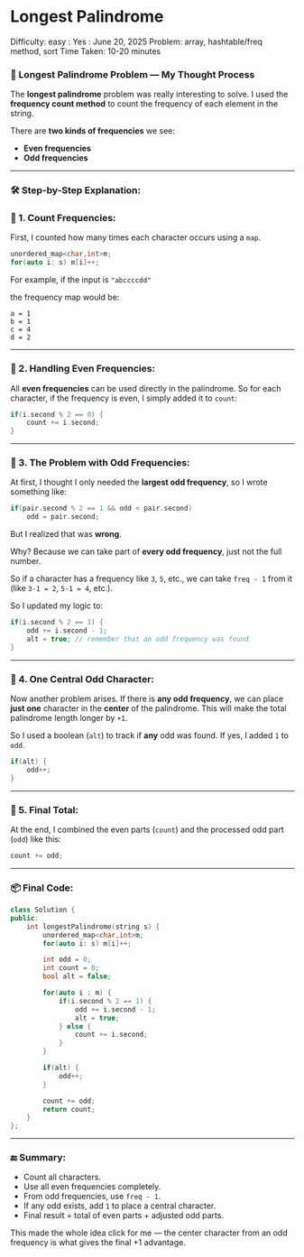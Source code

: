 # Longest Palindrome

Difficulty: easy
 : Yes
: June 20, 2025
Problem: array, hashtable/freq method, sort
Time Taken: 10-20 minutes

### 🧩 Longest Palindrome Problem — My Thought Process

The **longest palindrome** problem was really interesting to solve. I used the **frequency count method** to count the frequency of each element in the string.

There are **two kinds of frequencies** we see:

- **Even frequencies**
- **Odd frequencies**

---

### 🛠️ Step-by-Step Explanation:

### 🔹 1. Count Frequencies:

First, I counted how many times each character occurs using a `map`.

```cpp
unordered_map<char,int>m;
for(auto i: s) m[i]++;

```

For example, if the input is `"abccccdd"`

the frequency map would be:

```
a = 1
b = 1
c = 4
d = 2

```

---

### 🔹 2. Handling Even Frequencies:

All **even frequencies** can be used directly in the palindrome. So for each character, if the frequency is even, I simply added it to `count`:

```cpp
if(i.second % 2 == 0) {
    count += i.second;
}

```

---

### 🔹 3. The Problem with Odd Frequencies:

At first, I thought I only needed the **largest odd frequency**, so I wrote something like:

```cpp
if(pair.second % 2 == 1 && odd < pair.second)
    odd = pair.second;

```

But I realized that was **wrong**.

Why? Because we can take part of **every odd frequency**, just not the full number.

So if a character has a frequency like `3`, `5`, etc., we can take `freq - 1` from it (like `3-1 = 2`, `5-1 = 4`, etc.).

So I updated my logic to:

```cpp
if(i.second % 2 == 1) {
    odd += i.second - 1;
    alt = true; // remember that an odd frequency was found
}

```

---

### 🔹 4. One Central Odd Character:

Now another problem arises. If there is **any odd frequency**, we can place **just one** character in the **center** of the palindrome. This will make the total palindrome length longer by `+1`.

So I used a boolean (`alt`) to track if **any** odd was found. If yes, I added `1` to `odd`.

```cpp
if(alt) {
    odd++;
}

```

---

### 🔹 5. Final Total:

At the end, I combined the even parts (`count`) and the processed odd part (`odd`) like this:

```cpp
count += odd;

```

---

### 📦 Final Code:

```cpp
class Solution {
public:
    int longestPalindrome(string s) {
        unordered_map<char,int>m;
        for(auto i: s) m[i]++;

        int odd = 0;
        int count = 0;
        bool alt = false;

        for(auto i : m) {
            if(i.second % 2 == 1) {
                odd += i.second - 1;
                alt = true;
            } else {
                count += i.second;
            }
        }

        if(alt) {
            odd++;
        }

        count += odd;
        return count;
    }
};

```

---

### 🔚 Summary:

- Count all characters.
- Use all even frequencies completely.
- From odd frequencies, use `freq - 1`.
- If any odd exists, add `1` to place a central character.
- Final result = total of even parts + adjusted odd parts.

This made the whole idea click for me — the center character from an odd frequency is what gives the final +1 advantage.
